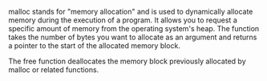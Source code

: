malloc stands for "memory allocation" and is used to dynamically allocate memory during the execution of a program. It allows you to request a specific amount of memory from the operating system's heap. The function takes the number of bytes you want to allocate as an argument and returns a pointer to the start of the allocated memory block.

The free function deallocates the memory block previously allocated by malloc or related functions.
